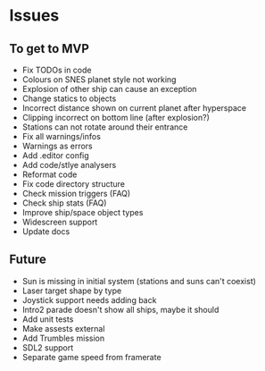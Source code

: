 # Issues

## To get to MVP
- Fix TODOs in code
- Colours on SNES planet style not working
- Explosion of other ship can cause an exception
- Change statics to objects
- Incorrect distance shown on current planet after hyperspace
- Clipping incorrect on bottom line (after explosion?)
- Stations can not rotate around their entrance
- Fix all warnings/infos
- Warnings as errors
- Add .editor config
- Add code/stlye analysers
- Reformat code
- Fix code directory structure
- Check mission triggers (FAQ)
- Check ship stats (FAQ)
- Improve ship/space object types
- Widescreen support
- Update docs

## Future
- Sun is missing in initial system (stations and suns can't coexist)
- Laser target shape by type
- Joystick support needs adding back
- Intro2 parade doesn't show all ships, maybe it should
- Add unit tests
- Make assests external
- Add Trumbles mission
- SDL2 support
- Separate game speed from framerate